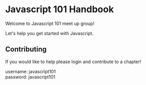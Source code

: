 # Javascript 101 Handbook

Welcome to Javascript 101 meet up group!

Let's help you get started with Javascript. 

## Contributing
If you would like to help please login and contribute to a chapter!
  
username: javascript101  
password: javascript101 
